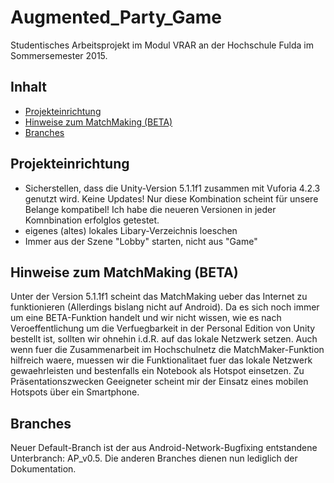 # Augmented_Party_Game
Studentisches Arbeitsprojekt im Modul VRAR an der Hochschule Fulda im Sommersemester 2015.

## Inhalt
* [Projekteinrichtung](#projekteinrichtung)
* [Hinweise zum MatchMaking (BETA)](#hinweise-zum-matchmaking-beta)
* [Branches](#Branches)

## Projekteinrichtung
- Sicherstellen, dass die Unity-Version 5.1.1f1 zusammen mit Vuforia 4.2.3 genutzt wird. Keine Updates! Nur diese Kombination scheint für unsere Belange kompatibel! Ich habe die neueren Versionen in jeder Komnbination erfolglos getestet.
- eigenes (altes) lokales Libary-Verzeichnis loeschen
- Immer aus der Szene "Lobby" starten, nicht aus "Game"

## Hinweise zum MatchMaking (BETA)
Unter der Version 5.1.1f1 scheint das MatchMaking ueber das Internet zu funktionieren (Allerdings bislang nicht auf Android).
Da es sich noch immer um eine BETA-Funktion handelt und wir nicht wissen, wie es nach Veroeffentlichung um die Verfuegbarkeit in der Personal Edition von Unity bestellt ist, sollten wir ohnehin i.d.R. auf das lokale Netzwerk setzen.
Auch wenn fuer die Zusammenarbeit im Hochschulnetz die MatchMaker-Funktion hilfreich waere, muessen wir die Funktionalitaet fuer das lokale Netzwerk gewaehrleisten und bestenfalls ein Notebook als Hotspot einsetzen. Zu Präsentationszwecken Geeigneter scheint mir der Einsatz eines mobilen Hotspots über ein Smartphone.

## Branches
Neuer Default-Branch ist der aus Android-Network-Bugfixing entstandene Unterbranch: AP_v0.5. Die anderen Branches dienen nun lediglich der Dokumentation.
